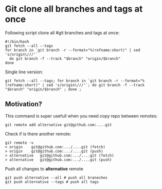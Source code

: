 # Git clone all branches and tags at once

Following script clone all #git branches and tags at once:

```shell
#!/bin/bash
git fetch --all --tags
for branch in `git branch -r --format="%(refname:short)" | sed 's/origin\///'`
  do git branch -f --track "$branch" "origin/$branch"
done
```

Single line version:

```shell
git fetch --all --tags; for branch in `git branch -r --format="%(refname:short)" | sed 's/origin\///'`; do git branch -f --track "$branch" "origin/$branch" ; done ;
```

## Motivation?

This command is super usefull when you need copy repo between remotes:

```shell
git remote add alternative git@github.com:....git 
```

Check if is there another remote:

```shell
git remote -v
> origin	git@github.com:.../....git (fetch)
> origin	git@github.com:.../....git (push)
> alternative	git@github.com:.../....git (fetch)
> alternative	git@github.com:.../....git (push)
```

Push all changes to **alternative** remote

```shell
git push alternative --all # push all braneches
git push alternative --tags # push all tags
```